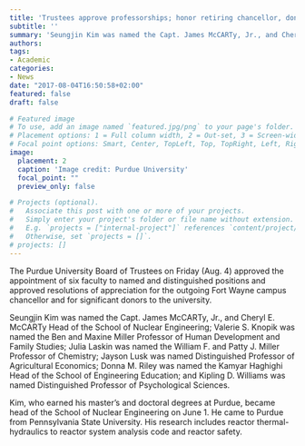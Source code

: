 ```yaml
---
title: 'Trustees approve professorships; honor retiring chancellor, donors'
subtitle: ''
summary: 'Seungjin Kim was named the Capt. James McCARTy, Jr., and Cheryl E. McCARTy Head of the School of Nuclear Engineering'
authors:
tags:
- Academic
categories:
- News
date: "2017-08-04T16:50:58+02:00"
featured: false
draft: false

# Featured image
# To use, add an image named `featured.jpg/png` to your page's folder.
# Placement options: 1 = Full column width, 2 = Out-set, 3 = Screen-width
# Focal point options: Smart, Center, TopLeft, Top, TopRight, Left, Right, BottomLeft, Bottom, BottomRight
image:
  placement: 2
  caption: 'Image credit: Purdue University'
  focal_point: ""
  preview_only: false

# Projects (optional).
#   Associate this post with one or more of your projects.
#   Simply enter your project's folder or file name without extension.
#   E.g. `projects = ["internal-project"]` references `content/project/deep-learning/index.md`.
#   Otherwise, set `projects = []`.
# projects: []
---
```


The Purdue University Board of Trustees on Friday (Aug. 4) approved the appointment of six faculty to named and distinguished positions and approved resolutions of appreciation for the outgoing Fort Wayne campus chancellor and for significant donors to the university.

Seungjin Kim was named the Capt. James McCARTy, Jr., and Cheryl E. McCARTy Head of the School of Nuclear Engineering; Valerie S. Knopik was named the Ben and Maxine Miller Professor of Human Development and Family Studies; Julia Laskin was named the William F. and Patty J. Miller Professor of Chemistry; Jayson Lusk was named Distinguished Professor of Agricultural Economics; Donna M. Riley was named the Kamyar Haghighi Head of the School of Engineering Education; and Kipling D. Williams was named Distinguished Professor of Psychological Sciences.

Kim, who earned his master’s and doctoral degrees at Purdue, became head of the School of Nuclear Engineering on June 1. He came to Purdue from Pennsylvania State University. His research includes reactor thermal-hydraulics to reactor system analysis code and reactor safety.